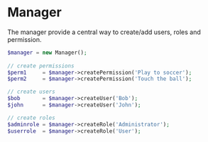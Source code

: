 # Manager

The manager provide a central way to create/add users, roles and permission.

```PHP
$manager = new Manager();
        
// create permissions
$perm1     = $manager->createPermission('Play to soccer');
$perm2     = $manager->createPermission('Touch the ball');

// create users
$bob       = $manager->createUser('Bob');
$john      = $manager->createUser('John');

// create roles
$adminrole = $manager->createRole('Administrator');
$userrole  = $manager->createRole('User');

```